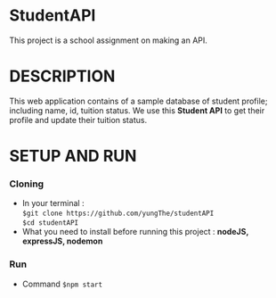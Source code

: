 # StudentAPI
This project is a school assignment on making an API.<br>
# DESCRIPTION 
This web application contains of a sample database of student profile; including name, id, tuition status. We use this **Student API** to get their profile and update their tuition status. <br>
# SETUP AND RUN
### Cloning
* In your terminal : <br>
`$git clone https://github.com/yungThe/studentAPI`<br>
`$cd studentAPI`<br>
* What you need to install before running this project : **nodeJS, expressJS, nodemon** <br>
### Run
* Command
`$npm start`



